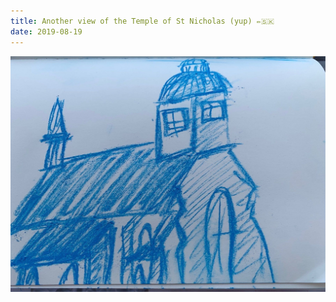 ```yaml
---
title: Another view of the Temple of St Nicholas (yup) ✏️🇸🇰
date: 2019-08-19
---
```


!['Another view of the Temple of St Nicholas (yup) ✏️🇸🇰'](image/108AnotherviewoftheTempleofStNicholas-yup-------1.jpg)

